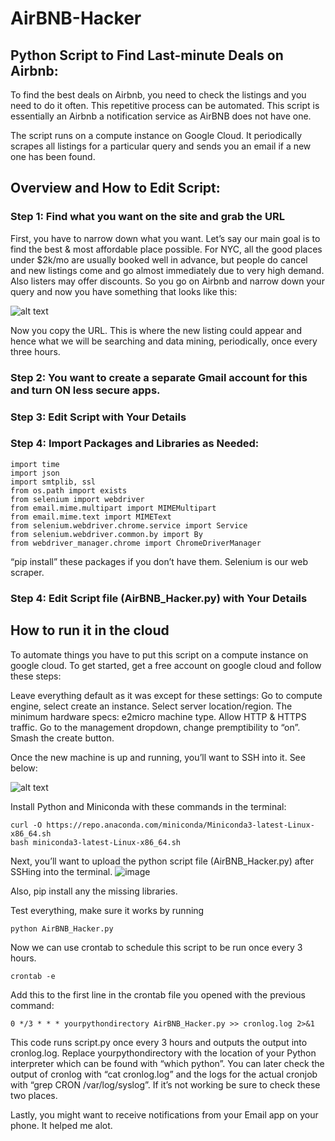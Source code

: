 # AirBNB-Hacker

## Python Script to Find Last-minute Deals on Airbnb:
To find the best deals on Airbnb, you need to check the listings and you need to do it often. This repetitive process can be automated. This script is essentially an Airbnb a notification service as AirBNB does not have one. 

The script runs on a compute instance on Google Cloud. It periodically scrapes all listings for a particular query and sends you an email if a new one has been found. 

## Overview and How to Edit Script:

### Step 1: Find what you want on the site and grab the URL
First, you have to narrow down what you want. Let’s say our main goal is to find the best & most affordable place possible. For NYC, all the good places under $2k/mo are usually booked well in advance, but people do cancel and new listings come and go almost immediately due to very high demand. Also listers may offer discounts. So you go on Airbnb and narrow down your query and now you have something that looks like this:

![alt text](https://i.insider.com/5e471a0e3b62b76bed4fe3a2)

Now you copy the URL. This is where the new listing could appear and hence what we will be searching and data mining, periodically, once every three hours.

### Step 2: You want to create a separate Gmail account for this and turn ON less secure apps.

### Step 3: Edit Script with Your Details

### Step 4: Import Packages and Libraries as Needed:
~~~
import time
import json
import smtplib, ssl
from os.path import exists
from selenium import webdriver
from email.mime.multipart import MIMEMultipart
from email.mime.text import MIMEText
from selenium.webdriver.chrome.service import Service
from selenium.webdriver.common.by import By
from webdriver_manager.chrome import ChromeDriverManager
~~~
“pip install” these packages if you don’t have them. Selenium is our web scraper. 

### Step 4: Edit Script file (AirBNB_Hacker.py) with Your Details

## How to run it in the cloud
To automate things you have to put this script on a compute instance on google cloud. To get started, get a free account on google cloud and follow these steps:

  Leave everything default as it was except for these settings:
  Go to compute engine, select create an instance.
  Select server location/region.
  The minimum hardware specs: e2micro machine type.
  Allow HTTP & HTTPS traffic.
  Go to the management dropdown, change premptibility to “on”. Smash the create button.

  Once the new machine is up and running, you’ll want to SSH into it. See below:
  
![alt text](https://miro.medium.com/max/700/1*pnUgZLXGCP03-U9E9ZocPg.png)

  Install Python and Miniconda with these commands in the terminal:
  ~~~
  curl -O https://repo.anaconda.com/miniconda/Miniconda3-latest-Linux-x86_64.sh
  bash miniconda3-latest-Linux-x86_64.sh
  ~~~
  Next, you’ll want to upload the python script file (AirBNB_Hacker.py) after SSHing into the terminal. 
  ![image](https://user-images.githubusercontent.com/55500076/144329725-d67d17bd-792c-4b60-a858-6799692c0991.png)

  Also, pip install any the missing libraries.

  Test everything, make sure it works by running
  ~~~
  python AirBNB_Hacker.py
  ~~~

  Now we can use crontab to schedule this script to be run once every 3 hours.
  ~~~
  crontab -e
  ~~~
  
  Add this to the first line in the crontab file you opened with the previous command:
  ~~~
  0 */3 * * * yourpythondirectory AirBNB_Hacker.py >> cronlog.log 2>&1
  ~~~
  
This code runs script.py once every 3 hours and outputs the output into cronlog.log. Replace yourpythondirectory with the location of your Python interpreter which can be found with “which python”. You can later check the output of cronlog with “cat cronlog.log” and the logs for the actual cronjob with “grep CRON /var/log/syslog”. If it’s not working be sure to check these two places.

Lastly, you might want to receive notifications from your Email app on your phone. It helped me alot.

